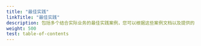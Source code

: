 ```yaml
---
title: "最佳实践"
linkTitle: "最佳实践"
description: 包括多个结合实际业务的最佳实践案例，您可以根据这些案例文档以及提供的 Demo 进行亲自体验
weight: 500
test: table-of-contents
---
```

